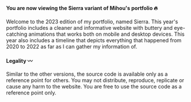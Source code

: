 ##
#### You are now viewing the Sierra variant of Mihou's portfolio 🔥

Welcome to the 2023 edition of my portfolio, named Sierra. This year's portfolio includes a cleaner and informative website 
with buttery and eye-catching animations that works both on mobile and desktop devices. This year also includes a timeline that 
depicts everything that happened from 2020 to 2022 as far as I can gather my information of.

#### Legality 〰️

Similar to the other versions, the source code is available only as a reference point for others. You may not distribute, reproduce, replicate 
or cause any harm to the website. You are free to use the source code as a reference point only.